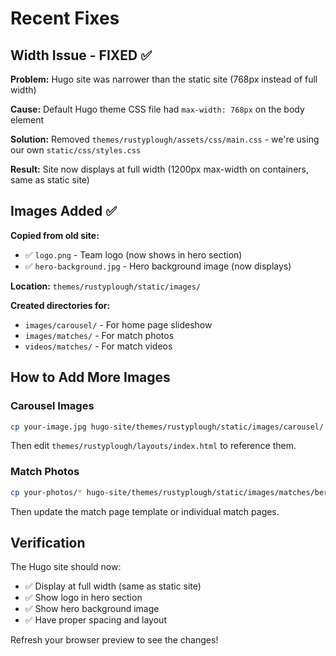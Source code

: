 # Recent Fixes

## Width Issue - FIXED ✅

**Problem:** Hugo site was narrower than the static site (768px instead of full width)

**Cause:** Default Hugo theme CSS file had `max-width: 768px` on the body element

**Solution:** Removed `themes/rustyplough/assets/css/main.css` - we're using our own `static/css/styles.css`

**Result:** Site now displays at full width (1200px max-width on containers, same as static site)

## Images Added ✅

**Copied from old site:**
- ✅ `logo.png` - Team logo (now shows in hero section)
- ✅ `hero-background.jpg` - Hero background image (now displays)

**Location:** `themes/rustyplough/static/images/`

**Created directories for:**
- `images/carousel/` - For home page slideshow
- `images/matches/` - For match photos
- `videos/matches/` - For match videos

## How to Add More Images

### Carousel Images
```bash
cp your-image.jpg hugo-site/themes/rustyplough/static/images/carousel/
```

Then edit `themes/rustyplough/layouts/index.html` to reference them.

### Match Photos
```bash
cp your-photos/* hugo-site/themes/rustyplough/static/images/matches/berlin-2025/
```

Then update the match page template or individual match pages.

## Verification

The Hugo site should now:
- ✅ Display at full width (same as static site)
- ✅ Show logo in hero section
- ✅ Show hero background image
- ✅ Have proper spacing and layout

Refresh your browser preview to see the changes!
